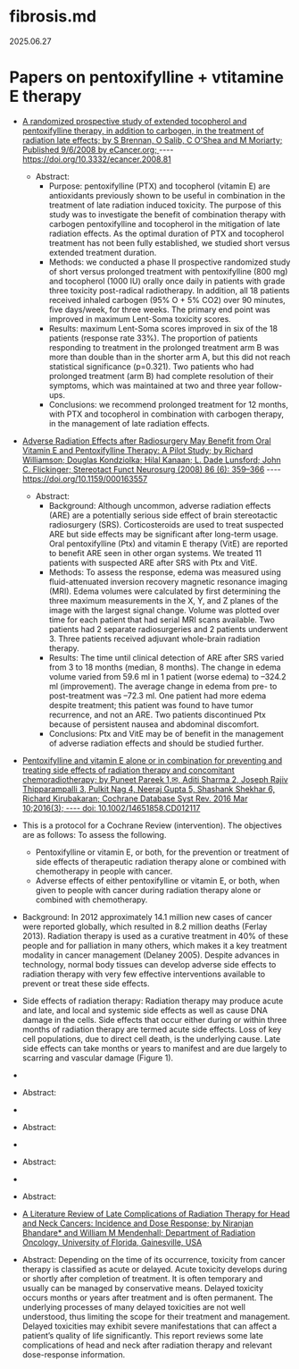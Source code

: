 # fibrosis.md
2025.06.27

# Papers on pentoxifylline + vtitamine E therapy
* [A randomized prospective study of extended tocopherol and pentoxifylline therapy, in addition to carbogen, in the treatment of radiation late effects; by S Brennan, O Salib, C O'Shea and M Moriarty; Published 9/6/2008 by eCancer.org; ](https://ecancer.org/en/journal/article/81-a-randomised-prospective-study-of-extended-tocopherol-and-pentoxifylline-therapy-in-addition-to-carbogen-in-the-treatment-of-radiation-late-effects)  ----  https://doi.org/10.3332/ecancer.2008.81
  * Abstract:
    * Purpose: pentoxifylline (PTX) and tocopherol (vitamin E) are antioxidants previously shown to be useful in combination in the treatment of late radiation induced toxicity. The purpose of this study was to investigate the benefit of combination therapy with carbogen pentoxifylline and tocopherol in the mitigation of late radiation effects. As the optimal duration of PTX and tocopherol treatment has not been fully established, we studied short versus extended treatment duration.  
    * Methods: we conducted a phase II prospective randomized study of short versus prolonged treatment with pentoxifylline (800 mg) and tocopherol (1000 IU) orally once daily in patients with grade three toxicity post-radical radiotherapy. In addition, all 18 patients received inhaled carbogen (95% O + 5% CO2) over 90 minutes, five days/week, for three weeks. The primary end point was improved in maximum Lent-Soma toxicity scores.
    * Results: maximum Lent-Soma scores improved in six of the 18 patients (response rate 33%). The proportion of patients responding to treatment in the prolonged treatment arm B was more than double than in the shorter arm A, but this did not reach statistical significance (p=0.321). Two patients who had prolonged treatment (arm B) had complete resolution of their symptoms, which was maintained at two and three year follow-ups.
    * Conclusions: we recommend prolonged treatment for 12 months, with PTX and tocopherol in combination with carbogen therapy, in the management of late radiation effects. 


* [Adverse Radiation Effects after Radiosurgery May Benefit from Oral Vitamin E and Pentoxifylline Therapy: A Pilot Study; by Richard Williamson; Douglas Kondziolka; Hilal Kanaan; L. Dade Lunsford; John C. Flickinger; Stereotact Funct Neurosurg (2008) 86 (6): 359–366](https://karger.com/sfn/article-abstract/86/6/359/308131/Adverse-Radiation-Effects-after-Radiosurgery-May?redirectedFrom=fulltext) ---- https://doi.org/10.1159/000163557
  * Abstract:
    * Background: Although uncommon, adverse radiation effects (ARE) are a potentially serious side effect of brain stereotactic radiosurgery (SRS). Corticosteroids are used to treat suspected ARE but side effects may be significant after long-term usage. Oral pentoxifylline (Ptx) and vitamin E therapy (VitE) are reported to benefit ARE seen in other organ systems. We treated 11 patients with suspected ARE after SRS with Ptx and VitE.
    * Methods: To assess the response, edema was measured using fluid-attenuated inversion recovery magnetic resonance imaging (MRI). Edema volumes were calculated by first determining the three maximum measurements in the X, Y, and Z planes of the image with the largest signal change. Volume was plotted over time for each patient that had serial MRI scans available. Two patients had 2 separate radiosurgeries and 2 patients underwent 3. Three patients received adjuvant whole-brain radiation therapy.
    * Results: The time until clinical detection of ARE after SRS varied from 3 to 18 months (median, 8 months). The change in edema volume varied from 59.6 ml in 1 patient (worse edema) to –324.2 ml (improvement). The average change in edema from pre- to post-treatment was –72.3 ml. One patient had more edema despite treatment; this patient was found to have tumor recurrence, and not an ARE. Two patients discontinued Ptx because of persistent nausea and abdominal discomfort.
    * Conclusions: Ptx and VitE may be of benefit in the management of adverse radiation effects and should be studied further.

 
 * [Pentoxifylline and vitamin E alone or in combination for preventing and treating side effects of radiation therapy and concomitant chemoradiotherapy; by Puneet Pareek 1,✉, Aditi Sharma 2, Joseph Rajiv Thipparampalli 3, Pulkit Nag 4, Neeraj Gupta 5, Shashank Shekhar 6, Richard Kirubakaran; Cochrane Database Syst Rev. 2016 Mar 10;2016(3);  ---- doi: 10.1002/14651858.CD012117](https://pmc.ncbi.nlm.nih.gov/articles/PMC6457585/#CD012117-sec1-0006)
  * This is a protocol for a Cochrane Review (intervention). The objectives are as follows: To assess the following.
    * Pentoxifylline or vitamin E, or both, for the prevention or treatment of side effects of therapeutic radiation therapy alone or combined with chemotherapy in people with cancer.
    * Adverse effects of either pentoxifylline or vitamin E, or both, when given to people with cancer during radiation therapy alone or combined with chemotherapy.
  * Background: In 2012 approximately 14.1 million new cases of cancer were reported globally, which resulted in 8.2 million deaths (Ferlay 2013). Radiation therapy is used as a curative treatment in 40% of these people and for palliation in many others, which makes it a key treatment modality in cancer management (Delaney 2005). Despite advances in technology, normal body tissues can develop adverse side effects to radiation therapy with very few effective interventions available to prevent or treat these side effects.
  * Side effects of radiation therapy: Radiation therapy may produce acute and late, and local and systemic side effects as well as cause DNA damage in the cells. Side effects that occur either during or within three months of radiation therapy are termed acute side effects. Loss of key cell populations, due to direct cell death, is the underlying cause. Late side effects can take months or years to manifest and are due largely to scarring and vascular damage (Figure 1).

 
 * []()
  * Abstract:

 
 
 * []()
  * Abstract:
 
 
 * []()
  * Abstract:
 
 
 * []()
  * Abstract:
 
 
 
 * [A Literature Review of Late Complications of Radiation Therapy for Head and Neck Cancers: Incidence and Dose Response; by Niranjan Bhandare* and William M Mendenhall; Department of Radiation Oncology, University of Florida, Gainesville, USA](https://www.hilarispublisher.com/open-access/a-literature-review-of-late-complications-of-radiation-therapy-for-head-and-neck-cancers-incidence-and-dose-response-2155-9619.S2-009.pdf)
  * Abstract: Depending on the time of its occurrence, toxicity from cancer therapy is classified as acute or delayed. Acute
toxicity develops during or shortly after completion of treatment. It is often temporary and usually can be managed
by conservative means. Delayed toxicity occurs months or years after treatment and is often permanent. The
underlying processes of many delayed toxicities are not well understood, thus limiting the scope for their treatment
and management. Delayed toxicities may exhibit severe manifestations that can affect a patient’s quality of life
significantly. This report reviews some late complications of head and neck after radiation therapy and relevant
dose-response information.
